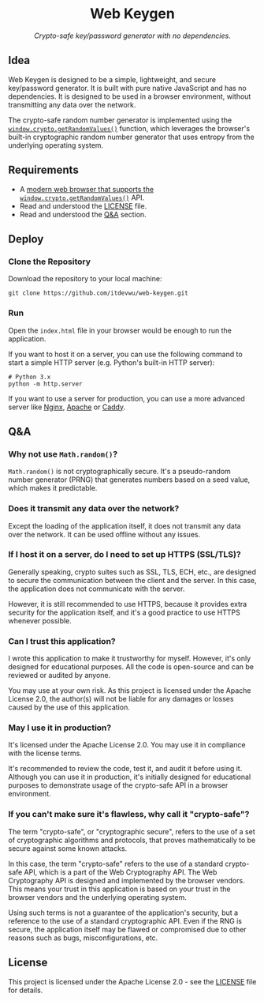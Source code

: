 <div align="center">

# Web Keygen

_Crypto-safe key/password generator with no dependencies._

</div>

## Idea

Web Keygen is designed to be a simple, lightweight, and secure key/password generator. It is built with pure native JavaScript and has no dependencies. It is designed to be used in a browser environment, without transmitting any data over the network.

The crypto-safe random number generator is implemented using the [`window.crypto.getRandomValues()`](https://developer.mozilla.org/docs/Web/API/Crypto/getRandomValues) function, which leverages the browser's built-in cryptographic random number generator that uses entropy from the underlying operating system.

## Requirements

- A [modern web browser that supports the `window.crypto.getRandomValues()`](https://developer.mozilla.org/en-US/docs/Web/API/Crypto/getRandomValues#browser_compatibility) API.
- Read and understood the [LICENSE](LICENSE) file.
- Read and understood the [Q&A](#qa) section.

## Deploy

### Clone the Repository

Download the repository to your local machine:

```shell
git clone https://github.com/itdevwu/web-keygen.git
```

### Run

Open the `index.html` file in your browser would be enough to run the application.

If you want to host it on a server, you can use the following command to start a simple HTTP server (e.g. Python's built-in HTTP server):

```shell
# Python 3.x
python -m http.server
```

If you want to use a server for production, you can use a more advanced server like [Nginx](https://nginx.org/), [Apache](https://httpd.apache.org/) or [Caddy](https://caddyserver.com/).

## Q&A

### Why not use `Math.random()`?

`Math.random()` is not cryptographically secure. It's a pseudo-random number generator (PRNG) that generates numbers based on a seed value, which makes it predictable.

### Does it transmit any data over the network?

Except the loading of the application itself, it does not transmit any data over the network. It can be used offline without any issues.

### If I host it on a server, do I need to set up HTTPS (SSL/TLS)?

Generally speaking, crypto suites such as SSL, TLS, ECH, etc., are designed to secure the communication between the client and the server. In this case, the application does not communicate with the server.

However, it is still recommended to use HTTPS, because it provides extra security for the application itself, and it's a good practice to use HTTPS whenever possible.

### Can I trust this application?

I wrote this application to make it trustworthy for myself. However, it's only designed for educational purposes. All the code is open-source and can be reviewed or audited by anyone.

You may use at your own risk. As this project is licensed under the Apache License 2.0, the author(s) will not be liable for any damages or losses caused by the use of this application.

### May I use it in production?

It's licensed under the Apache License 2.0. You may use it in compliance with the license terms.

It's recommended to review the code, test it, and audit it before using it. Although you can use it in production, it's initially designed for educational purposes to demonstrate usage of the crypto-safe API in a browser environment.

### If you can't make sure it's flawless, why call it "crypto-safe"?

The term "crypto-safe", or "cryptographic secure", refers to the use of a set of cryptographic algorithms and protocols, that proves mathematically to be secure against some known attacks.

In this case, the term "crypto-safe" refers to the use of a standard crypto-safe API, which is a part of the Web Cryptography API. The Web Cryptography API is designed and implemented by the browser vendors. This means your trust in this application is based on your trust in the browser vendors and the underlying operating system.

Using such terms is not a guarantee of the application's security, but a reference to the use of a standard cryptographic API. Even if the RNG is secure, the application itself may be flawed or compromised due to other reasons such as bugs, misconfigurations, etc.

## License

This project is licensed under the Apache License 2.0 - see the [LICENSE](LICENSE) file for details.

